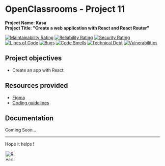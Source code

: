 # OpenClassrooms - Project 11
**Project Name: Kasa**  
**Project Title: "Create a web application with React and React Router"**  

[![Maintainability Rating](https://sonarcloud.io/api/project_badges/measure?project=RmiMekaa_RemiRoeland_11_29-10-2021&metric=sqale_rating)](https://sonarcloud.io/summary/new_code?id=RmiMekaa_RemiRoeland_11_29-10-2021)
[![Reliability Rating](https://sonarcloud.io/api/project_badges/measure?project=RmiMekaa_RemiRoeland_11_29-10-2021&metric=reliability_rating)](https://sonarcloud.io/summary/new_code?id=RmiMekaa_RemiRoeland_11_29-10-2021)
[![Security Rating](https://sonarcloud.io/api/project_badges/measure?project=RmiMekaa_RemiRoeland_11_29-10-2021&metric=security_rating)](https://sonarcloud.io/summary/new_code?id=RmiMekaa_RemiRoeland_11_29-10-2021)  
[![Lines of Code](https://sonarcloud.io/api/project_badges/measure?project=RmiMekaa_RemiRoeland_11_29-10-2021&metric=ncloc)](https://sonarcloud.io/summary/new_code?id=RmiMekaa_RemiRoeland_11_29-10-2021)
[![Bugs](https://sonarcloud.io/api/project_badges/measure?project=RmiMekaa_RemiRoeland_11_29-10-2021&metric=bugs)](https://sonarcloud.io/summary/new_code?id=RmiMekaa_RemiRoeland_11_29-10-2021)
[![Code Smells](https://sonarcloud.io/api/project_badges/measure?project=RmiMekaa_RemiRoeland_11_29-10-2021&metric=code_smells)](https://sonarcloud.io/summary/new_code?id=RmiMekaa_RemiRoeland_11_29-10-2021)
[![Technical Debt](https://sonarcloud.io/api/project_badges/measure?project=RmiMekaa_RemiRoeland_11_29-10-2021&metric=sqale_index)](https://sonarcloud.io/summary/new_code?id=RmiMekaa_RemiRoeland_11_29-10-2021)
[![Vulnerabilities](https://sonarcloud.io/api/project_badges/measure?project=RmiMekaa_RemiRoeland_11_29-10-2021&metric=vulnerabilities)](https://sonarcloud.io/summary/new_code?id=RmiMekaa_RemiRoeland_11_29-10-2021)

## Project objectives
 - Create an app with React

## Resources provided
 - [Figma](https://www.figma.com/file/bAnXDNqRKCRRP8mY2gcb5p/UI-Design-Kasa-FR?node-id=4%3A1)
 - [Coding guidelines](https://course.oc-static.com/projects/Front-End+V2/P9+React+1/Coding+guidelines+Kasa+FR.pdf)

## Documentation

Coming Soon...
<!-- [Kasa](https://rmimekaa.github.io/RemiRoeland_11_29-10-2021/) - made with [JSDoc](https://jsdoc.app/index.html). -->

------------------

Hope it helps !

<p float="left">
  <img alt="React" title="React" src="https://cdn.jsdelivr.net/gh/devicons/devicon/icons/react/react-original.svg" width="32px"/>
</p>